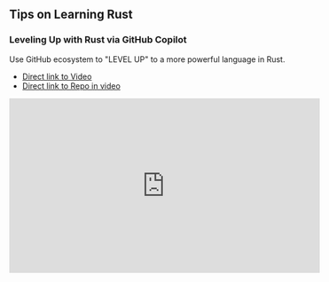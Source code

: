 ## Tips on Learning Rust

### Leveling Up with Rust via GitHub Copilot

Use GitHub ecosystem to "LEVEL UP" to a more powerful language in Rust.

* [Direct link to Video](https://www.youtube.com/watch?v=U_qyJZfiMLo)
* [Direct link to Repo in video](https://github.com/nogibjj/hello-rust-template-example)

<iframe width="560" height="315" src="https://www.youtube.com/embed/U_qyJZfiMLo" title="YouTube video player" frameborder="0" allow="accelerometer; autoplay; clipboard-write; encrypted-media; gyroscope; picture-in-picture; web-share" allowfullscreen></iframe>